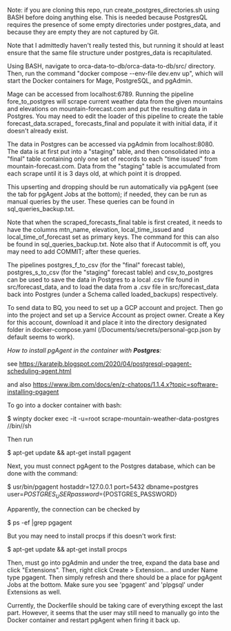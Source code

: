 Note: if you are cloning this repo, run create_postgres_directories.sh using BASH before doing anything else. 
This is needed because PostgresQL requires the presence of some empty directories under postgres_data, and because 
they are empty they are not captured by Git. 

Note that I admittedly haven't really tested this, but running it should at least ensure that the same file 
structure under postgres_data is recapitulated. 

Using BASH, navigate to orca-data-to-db/orca-data-to-db/src/ directory. 
Then, run the command "docker compose --env-file dev.env up", which will start the Docker 
containers for Mage, PostgreSQL, and pgAdmin.

Mage can be accessed from localhost:6789. Running the pipeline fore_to_postgres will scrape
current weather data from the given mountains and elevations on mountain-forecast.com and put the resulting 
data in Postgres. You may need to edit the loader of this pipeline to create the table forecast_data.scraped_
forecasts_final and populate it with initial data, if it doesn't already exist.


The data in Postgres can be accessed via pgAdmin from localhost:8080. The data is at first put into
a "staging" table, and then consolidated into a "final" table containing only one set of records to each
"time issued" from mountain-forecast.com. Data from the "staging" table is accumulated from each scrape 
until it is 3 days old, at which point it is dropped. 

This upserting and dropping should be run automatically via pgAgent (see the tab for pgAgent Jobs at the bottom); 
if needed, they can be run as manual queries by the user. These queries can be found in sql_queries_backup.txt.

Note that when the scraped_forecasts_final table is first created, it needs to have the columns mtn_name, 
elevation, local_time_issued and local_time_of_forecast set as primary keys. The command for this can also be found
in sql_queries_backup.txt. Note also that if Autocommit is off, you may need to add COMMIT; after these queries.

The pipelines postgres_f_to_csv (for the "final" forecast table), postgres_s_to_csv (for the "staging" forecast table) 
and csv_to_postgres can be used to save the data in Postgres to a local .csv file
found in src/forecast_data, and to load the data from a .csv file in src/forecast_data back into Postgres (under a 
Schema called loaded_backups) respectively.

To send data to BQ, you need to set up a GCP account and project. Then go into the project and set up a 
Service Account as project owner. Create a Key for this account, download it and place it into the directory
designated folder in docker-compose.yaml (/Documents/secrets/personal-gcp.json by default seems to work).

_How to install pgAgent in the container with **Postgres**:_

see 
https://karatejb.blogspot.com/2020/04/postgresql-pgagent-scheduling-agent.html

and also
https://www.ibm.com/docs/en/z-chatops/1.1.4.x?topic=software-installing-pgagent

To go into a docker container with bash:

$ winpty docker exec -it -u=root scrape-mountain-weather-data-postgres //bin//sh

Then run 

$ apt-get update && apt-get install pgagent

Next, you must connect pgAgent to the Postgres database, which can be done with the command:

$ usr/bin/pgagent hostaddr=127.0.0.1 port=5432 dbname=postgres user=${POSTGRES_USER} password=${POSTGRES_PASSWORD}

Apparently, the connection can be checked by 

$ ps -ef |grep pgagent

But you may need to install procps if this doesn't work first:

$ apt-get update && apt-get install procps

Then, must go into pgAdmin and under the tree, expand the data base and click "Extensions".
Then, right click Create > Extension... and under Name type pgagent.
Then simply refresh and there should be a place for pgAgent Jobs at the bottom. 
Make sure you see 'pgagent' and 'plpgsql' under Extensions as well.

Currently, the Dockerfile should be taking care of everything except the last part. 
However, it seems that the user may still need to manually go into the Docker container
and restart pgAgent when firing it back up.